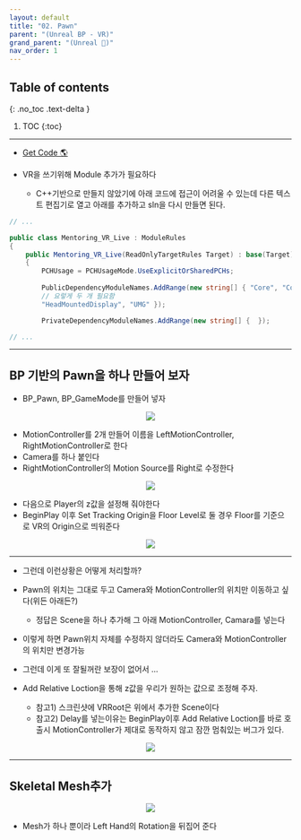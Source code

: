 ```yaml
---
layout: default
title: "02. Pawn"
parent: "(Unreal BP - VR)"
grand_parent: "(Unreal 🚀)"
nav_order: 1
---
```


## Table of contents
{: .no_toc .text-delta }

1. TOC
{:toc}

---

* [Get Code 🌎](https://github.com/Arthur880708/Unreal_VR_Tutorial_1/tree/1)

* VR을 쓰기위해 Module 추가가 필요하다
    * C++기반으로 만들지 않았기에 아래 코드에 접근이 어려울 수 있는데 다른 텍스트 편집기로 열고 아래를 추가하고 sln을 다시 만들면 된다.

```csharp
// ...

public class Mentoring_VR_Live : ModuleRules
{
	public Mentoring_VR_Live(ReadOnlyTargetRules Target) : base(Target)
	{
		PCHUsage = PCHUsageMode.UseExplicitOrSharedPCHs;
	
		PublicDependencyModuleNames.AddRange(new string[] { "Core", "CoreUObject", "Engine", "InputCore", 
        // 요렇게 두 개 필요함
        "HeadMountedDisplay", "UMG" });

		PrivateDependencyModuleNames.AddRange(new string[] {  });

// ...
```

---

## BP 기반의 Pawn을 하나 만들어 보자

* BP_Pawn, BP_GameMode를 만들어 넣자

<p align="center">
  <img src="https://taehyungs-programming-blog.github.io/blog/assets/images/unreal/bp-4-vr/bp-vr-2-1.png"/>
</p>

* MotionController를 2개 만들어 이름을 LeftMotionController, RightMotionController로 한다
* Camera를 하나 붙인다
* RightMotionController의 Motion Source를 Right로 수정한다

<p align="center">
  <img src="https://taehyungs-programming-blog.github.io/blog/assets/images/unreal/bp-4-vr/bp-vr-2-2.png"/>
</p>

* 다음으로 Player의 z값을 설정해 줘야한다
* BeginPlay 이후 Set Tracking Origin을 Floor Level로 둘 경우 Floor를 기준으로 VR의 Origin으로 띄워준다

<p align="center">
  <img src="https://taehyungs-programming-blog.github.io/blog/assets/images/unreal/bp-4-vr/bp-vr-2-3.png"/>
</p>

---

* 그런데 이런상황은 어떻게 처리할까?
* Pawn의 위치는 그대로 두고 Camera와 MotionController의 위치만 이동하고 싶다(위든 아래든?)
    * 정답은 Scene을 하나 추가해 그 아래 MotionController, Camara를 넣는다
* 이렇게 하면 Pawn위치 자체를 수정하지 않더라도 Camera와 MotionController의 위치만 변경가능

* 그런데 이게 또 잘될꺼란 보장이 없어서 ...
* Add Relative Loction을 통해 z값을 우리가 원하는 값으로 조정해 주자.
    * 참고1) 스크린샷에 VRRoot은 위에서 추가한 Scene이다
    * 참고2) Delay를 넣는이유는 BeginPlay이후 Add Relative Loction를 바로 호출시 MotionController가 제대로 동작하지 않고 잠깐 멈춰있는 버그가 있다.

<p align="center">
  <img src="https://taehyungs-programming-blog.github.io/blog/assets/images/unreal/bp-4-vr/bp-vr-2-4.png"/>
</p>

---

## Skeletal Mesh추가

<p align="center">
  <img src="https://taehyungs-programming-blog.github.io/blog/assets/images/unreal/bp-4-vr/bp-vr-2-5.png"/>
</p>

* Mesh가 하나 뿐이라 Left Hand의 Rotation을 뒤집어 준다
